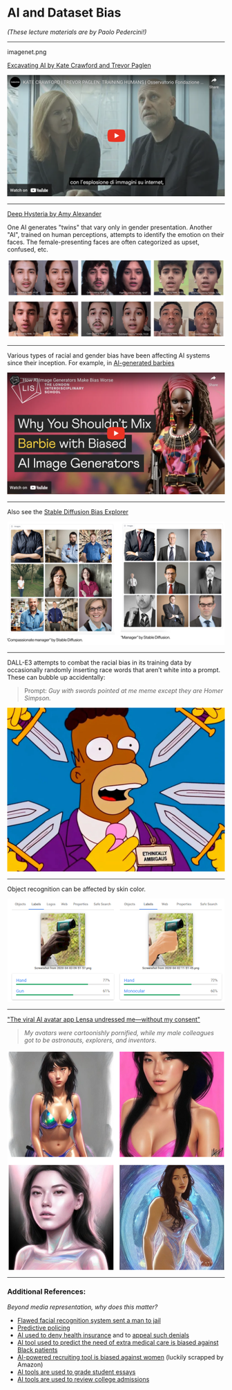 # AI and Dataset Bias

*(These lecture materials are by Paolo Pedercini!)*

---

imagenet.png

[Excavating AI by Kate Crawford and Trevor Paglen](https://www.youtube.com/watch?v=P4JpD1PWBDI)

[![excavating.png](img/excavating.png)](https://www.youtube.com/watch?v=P4JpD1PWBDI)

---

[Deep Hysteria by Amy Alexander](https://amy-alexander.com/projects/deep-hysteria/)

One AI generates "twins" that vary only in gender presentation. Another "AI", trained on human perceptions, attempts to identify the emotion on their faces. The female-presenting faces are often categorized as upset, confused, etc. 

![alexander_amy.png](img/alexander_amy.png)

---

Various types of racial and gender bias have been affecting AI systems since their inception. For example, in [AI-generated barbies](https://www.youtube.com/watch?v=L2sQRrf1Cd8&t=105s)

[![barbie.png](img/barbie.png)](https://www.youtube.com/watch?v=L2sQRrf1Cd8&t=105s)

---


Also see the [Stable Diffusion Bias Explorer](https://huggingface.co/spaces/society-ethics/DiffusionBiasExplorer)

[![stable-explorer.png](img/stable-explorer.png)](https://huggingface.co/spaces/society-ethics/DiffusionBiasExplorer)

---

DALL-E3 attempts to combat the racial bias in its training data by occasionally randomly inserting race words that aren’t white into a prompt. These can bubble up accidentally: 

> Prompt: *Guy with swords pointed at me meme except they are Homer Simpson.*

![homer-simpson-ai.png](img/homer-simpson-ai.png)

---

Object recognition can be affected by skin color.

![googlevision.png](img/googlevision.png)

---

["The viral AI avatar app Lensa undressed me—without my consent"](https://www.technologyreview.com/2022/12/12/1064751/the-viral-ai-avatar-app-lensa-undressed-me-without-my-consent/)
> *My avatars were cartoonishly pornified, while my male colleagues got to be astronauts, explorers, and inventors*.

![heikkila.png](img/heikkila.png)

---

### Additional References: 

*Beyond media representation, why does this matter?*

* [Flawed facial recognition system sent a man to jail](https://www.wired.com/story/flawed-facial-recognition-system-sent-man-jail/?ref=dl-staging-website.ghost.io)
* [Predictive policing](https://www.technologyreview.com/2021/02/05/1017560/predictive-policing-racist-algorithmic-bias-data-crime-predpol/)
* [AI used to deny health insurance](https://www.cbsnews.com/news/unitedhealth-lawsuit-ai-deny-claims-medicare-advantage-health-insurance-denials/) and to [appeal such denials](https://qz.com/fight-health-insurance-denials-appeals-ai-1851733712)
* [AI tool used to predict the need of extra medical care is biased against Black patients](https://www.technologyreview.com/2019/10/25/132184/a-biased-medical-algorithm-favored-white-people-for-healthcare-programs/)
* [AI-powered recruiting tool is biased against women](https://www.reuters.com/article/us-amazon-com-jobs-automation-insight-idUSKCN1MK08G/) (luckily scrapped by Amazon)
* [AI tools are used to grade student essays](https://www.vice.com/en/article/flawed-algorithms-are-grading-millions-of-students-essays/)
* [AI tools are used to review college admissions](https://www.thenation.com/article/society/artificial-intelligence-chatgpt-college-applications/)
